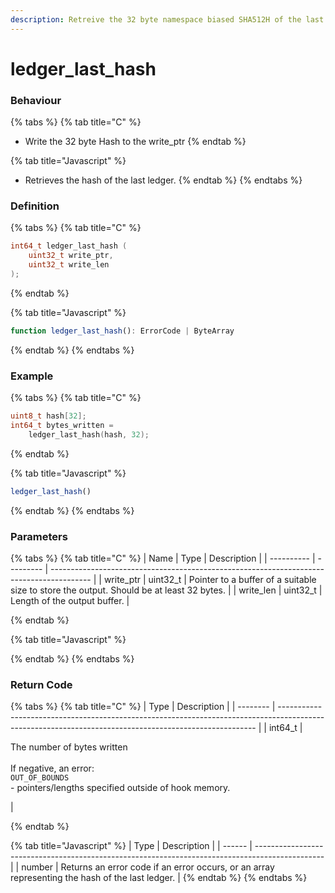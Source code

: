 ```yaml
---
description: Retreive the 32 byte namespace biased SHA512H of the last closed ledger
---
```


# ledger\_last\_hash

### Behaviour

{% tabs %}
{% tab title="C" %}
* Write the 32 byte Hash to the write\_ptr
{% endtab %}

{% tab title="Javascript" %}
* Retrieves the hash of the last ledger.
{% endtab %}
{% endtabs %}

### Definition

{% tabs %}
{% tab title="C" %}
```c
int64_t ledger_last_hash (
    uint32_t write_ptr,
    uint32_t write_len
);
```


{% endtab %}

{% tab title="Javascript" %}
```javascript
function ledger_last_hash(): ErrorCode | ByteArray
```
{% endtab %}
{% endtabs %}



### Example

{% tabs %}
{% tab title="C" %}
```c
uint8_t hash[32];
int64_t bytes_written = 
    ledger_last_hash(hash, 32);
```


{% endtab %}

{% tab title="Javascript" %}
```javascript
ledger_last_hash()
```
{% endtab %}
{% endtabs %}



### Parameters

{% tabs %}
{% tab title="C" %}
| Name       | Type      | Description                                                                              |
| ---------- | --------- | ---------------------------------------------------------------------------------------- |
| write\_ptr | uint32\_t | Pointer to a buffer of a suitable size to store the output. Should be at least 32 bytes. |
| write\_len | uint32\_t | Length of the output buffer.                                                             |


{% endtab %}

{% tab title="Javascript" %}

{% endtab %}
{% endtabs %}



### Return Code

{% tabs %}
{% tab title="C" %}
| Type     | Description                                                                                                                                            |
| -------- | ------------------------------------------------------------------------------------------------------------------------------------------------------ |
| int64\_t | <p>The number of bytes written<br><br>If negative, an error:<br><code>OUT_OF_BOUNDS</code><br>- pointers/lengths specified outside of hook memory.</p> |


{% endtab %}

{% tab title="Javascript" %}
| Type   | Description                                                                                     |
| ------ | ----------------------------------------------------------------------------------------------- |
| number | Returns an error code if an error occurs, or an array representing the hash of the last ledger. |
{% endtab %}
{% endtabs %}

